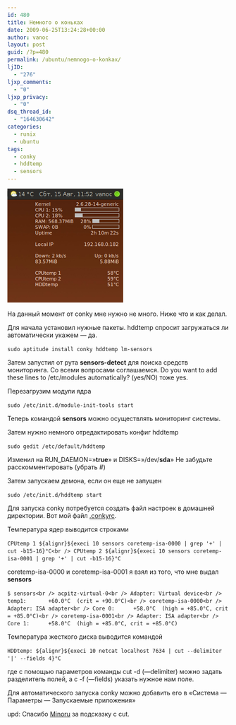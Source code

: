 ```yaml
---
id: 480
title: Немного о коньках
date: 2009-06-25T13:24:28+00:00
author: vanoc
layout: post
guid: /?p=480
permalink: /ubuntu/nemnogo-o-konkax/
ljID:
  - "276"
ljxp_comments:
  - "0"
ljxp_privacy:
  - "0"
dsq_thread_id:
  - "164630642"
categories:
  - runix
  - ubuntu
tags:
  - conky
  - hddtemp
  - sensors
---
```

<img class="alignnone size-full wp-image-492" title="conky" src="/uploads/2009/06/conky.png" alt="conky" width="263" height="258" />

На данный момент от conky мне нужно не много. Ниже что и как делал.

Для начала установил нужные пакеты. hddtemp спросит загружаться ли автоматически укажем &#8212; да.

`sudo aptitude install conky hddtemp lm-sensors`

Затем запустил от рута **sensors-detect** для поиска средств мониторинга. Со всеми вопросами соглашаемся. Do you want to add these lines to /etc/modules automatically? (yes/NO) тоже yes.

Перезагрузим модули ядра

`sudo /etc/init.d/module-init-tools start`

Теперь командой **sensors** можно осуществлять мониторинг системы.

Затем нужно немного отредактировать конфиг hddtemp

`sudo gedit /etc/default/hddtemp`

Изменил на RUN_DAEMON=&#187;**true**&#187; и DISKS=&#187;/dev/**sda**&#187; Не забудьте расскомментировать (убрать #)

Затем запускаем демона, если он еще не запущен

`sudo /etc/init.d/hddtemp start`

Для запуска conky потребуется создать файл настроек в домашней директории. Вот мой файл [.conkyrc](/uploads/.conkyrc).

Температура ядер выводится строками

`CPUtemp 1 ${alignr}${execi 10 sensors coretemp-isa-0000 | grep '+' | cut -b15-16}°C<br />
CPUtemp 2 ${alignr}${execi 10 sensors coretemp-isa-0001 | grep '+' | cut -b15-16}°C`

coretemp-isa-0000 и coretemp-isa-0001 я взял из того, что мне выдал **sensors**

`$ sensors<br />
acpitz-virtual-0<br />
Adapter: Virtual device<br />
temp1:       +60.0°C  (crit = +90.0°C)<br />
coretemp-isa-0000<br />
Adapter: ISA adapter<br />
Core 0:      +58.0°C  (high = +85.0°C, crit = +85.0°C)<br />
coretemp-isa-0001<br />
Adapter: ISA adapter<br />
Core 1:      +58.0°C  (high = +85.0°C, crit = +85.0°C)`

Температура жесткого диска выводится командой

`HDDtemp: ${alignr}${execi 10 netcat localhost 7634 | cut --delimiter '|' --fields 4}°C`

где с помощью параметров команды cut -d (&#8212;delimiter) можно задать разделитель полей, а с -f (&#8212;fields) указать нужное нам поле.

Для автоматического запуска conky можно добавить его в &#171;Система &#8212; Параметры &#8212; Запускаемые приложения&#187;

upd: Спасибо [Minoru](http://debiania.blogspot.com/) за подсказку с cut.